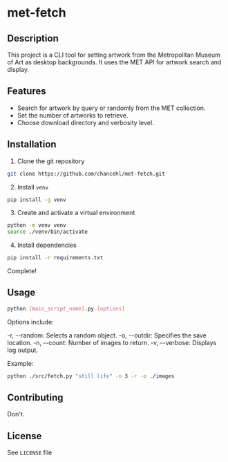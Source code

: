 # met-fetch

## Description

This project is a CLI tool for setting artwork from the Metropolitan Museum of Art as desktop backgrounds. It uses the MET API for artwork search and display.

## Features

- Search for artwork by query or randomly from the MET collection.
- Set the number of artworks to retrieve.
- Choose download directory and verbosity level.

## Installation

1. Clone the git repository

```bash
git clone https://github.com/chancehl/met-fetch.git
```

2. Install `venv`

```bash
pip install -g venv
```

3. Create and activate a virtual environment

```bash
python -m venv venv
source ./venv/bin/activate
```

4. Install dependencies

```bash
pip install -r requirements.txt
```

Complete!

## Usage

```bash
python [main_script_name].py [options]

```

Options include:

-r, --random: Selects a random object.
-o, --outdir: Specifies the save location.
-n, --count: Number of images to return.
-v, --verbose: Displays log output.

Example:

```bash
python ./src/fetch.py "still life" -n 3 -r -o ./images
```

## Contributing

Don't.

## License

See `LICENSE` file
